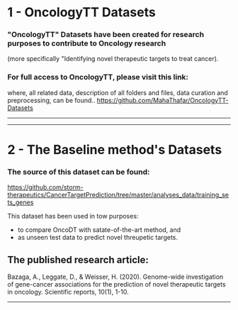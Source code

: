 # 1 - OncologyTT Datasets

### "OncologyTT" Datasets have been created for research purposes to contribute to Oncology research
(more specifically "Identifying novel therapeutic targets to treat cancer).

### For full access to OncologyTT, please visit this link:
where, all related data, description of all folders and files, data curation and preprocessing, can be found.. 
https://github.com/MahaThafar/OncologyTT-Datasets

----------------------------------------------------------------------
----------------------------------------------------------------------
# 2 - The Baseline method's Datasets
### The source of this dataset can be found:
https://github.com/storm-therapeutics/CancerTargetPrediction/tree/master/analyses_data/training_sets_genes

This dataset has been used in tow purposes:
* to compare OncoDT with satate-of-the-art method, and
* as unseen test data to predict novel threupetic targets.
## The published research article:
Bazaga, A., Leggate, D., & Weisser, H. (2020). Genome-wide investigation of gene-cancer associations for the prediction of novel therapeutic targets in oncology. Scientific reports, 10(1), 1-10.

---------------------------------------------------------------------

